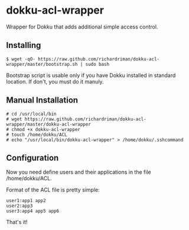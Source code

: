 dokku-acl-wrapper
=================

Wrapper for Dokku that adds additional simple access control.

## Installing

    $ wget -qO- https://raw.github.com/richardriman/dokku-acl-wrapper/master/bootstrap.sh | sudo bash

Bootstrap script is usable only if you have Dokku installed in standard location. If don't, you must do it manuly.

## Manual Installation

    # cd /usr/local/bin
    # wget https://raw.github.com/richardriman/dokku-acl-wrapper/master/dokku-acl-wrapper
    # chmod +x dokku-acl-wrapper
    # touch /home/dokku/ACL
    # echo "/usr/local/bin/dokku-acl-wrapper" > /home/dokku/.sshcommand

## Configuration

Now you need define users and their applications in the file /home/dokku/ACL.

Format of the ACL file is pretty simple:

    user1:app1 app2
    user2:app3
    user3:app4 app5 app6

That's it!
